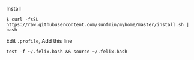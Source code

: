 Install

```
$ curl -fsSL https://raw.githubusercontent.com/sunfmin/myhome/master/install.sh | bash
```

Edit `.profile`, Add this line

```
test -f ~/.felix.bash && source ~/.felix.bash
```
